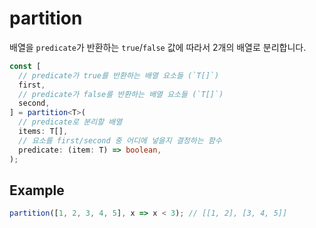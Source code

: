 # partition

배열을 `predicate`가 반환하는 `true`/`false` 값에 따라서 2개의 배열로 분리합니다.

```typescript
const [
  // predicate가 true를 반환하는 배열 요소들 (`T[]`)
  first,
  // predicate가 false를 반환하는 배열 요소들 (`T[]`)
  second,
] = partition<T>(
  // predicate로 분리할 배열
  items: T[],
  // 요소를 first/second 중 어디에 넣을지 결정하는 함수
  predicate: (item: T) => boolean,
);
```

## Example

```typescript
partition([1, 2, 3, 4, 5], x => x < 3); // [[1, 2], [3, 4, 5]]
```
